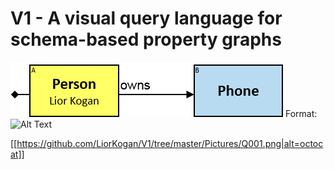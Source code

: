 # V1 - A visual query language for schema-based property graphs


![GitHub Logo](/Pictures/Q001.png)
Format: ![Alt Text](url)

[[https://github.com/LiorKogan/V1/tree/master/Pictures/Q001.png|alt=octocat]]

